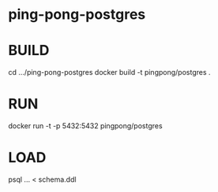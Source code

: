 # ping-pong-postgres

# BUILD
cd .../ping-pong-postgres
docker build -t pingpong/postgres .

# RUN
docker run -t -p 5432:5432  pingpong/postgres

# LOAD
psql ... < schema.ddl

